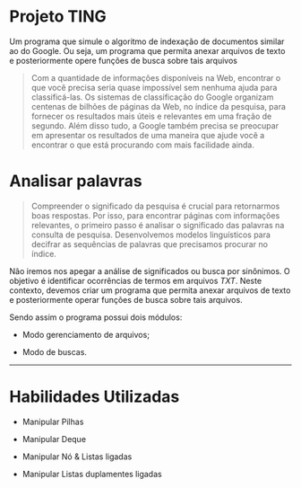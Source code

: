 # Projeto TING

Um programa que simule o algoritmo de indexação de documentos similar ao do Google. Ou seja, um programa que permita anexar arquivos de texto e posteriormente opere funções de busca sobre tais arquivos

> Com a quantidade de informações disponíveis na Web, encontrar o que você precisa seria quase impossível sem nenhuma ajuda para classificá-las. Os sistemas de classificação do Google organizam centenas de bilhões de páginas da Web, no índice da pesquisa, para fornecer os resultados mais úteis e relevantes em uma fração de segundo. Além disso tudo, a Google também precisa se preocupar em apresentar os resultados de uma maneira que ajude você a encontrar o que está procurando com mais facilidade ainda.

# Analisar palavras

> Compreender o significado da pesquisa é crucial para retornarmos boas respostas. Por isso, para encontrar páginas com informações relevantes, o primeiro passo é analisar o significado das palavras na consulta de pesquisa. Desenvolvemos modelos linguísticos para decifrar as sequências de palavras que precisamos procurar no índice.

Não iremos nos apegar a análise de significados ou busca por sinônimos. O objetivo é identificar ocorrências de termos em arquivos _TXT_. Neste contexto, devemos criar um programa que permita anexar arquivos de texto e posteriormente operar funções de busca sobre tais arquivos.

Sendo assim o programa possui dois módulos:

- Modo gerenciamento de arquivos;

- Modo de buscas.

---

# Habilidades Utilizadas

- Manipular Pilhas

- Manipular Deque

- Manipular Nó & Listas ligadas

- Manipular Listas duplamentes ligadas